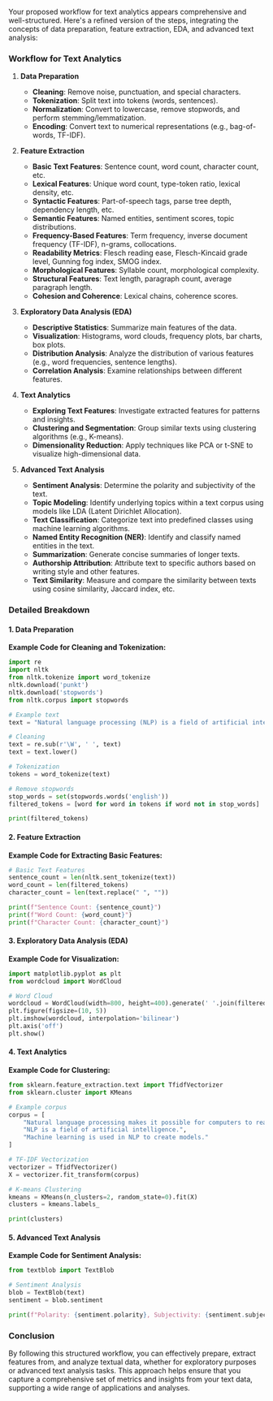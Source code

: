 Your proposed workflow for text analytics appears comprehensive and well-structured. Here's a refined version of the steps, integrating the concepts of data preparation, feature extraction, EDA, and advanced text analysis:

### Workflow for Text Analytics
1. **Data Preparation**
   - **Cleaning**: Remove noise, punctuation, and special characters.
   - **Tokenization**: Split text into tokens (words, sentences).
   - **Normalization**: Convert to lowercase, remove stopwords, and perform stemming/lemmatization.
   - **Encoding**: Convert text to numerical representations (e.g., bag-of-words, TF-IDF).

2. **Feature Extraction**
   - **Basic Text Features**: Sentence count, word count, character count, etc.
   - **Lexical Features**: Unique word count, type-token ratio, lexical density, etc.
   - **Syntactic Features**: Part-of-speech tags, parse tree depth, dependency length, etc.
   - **Semantic Features**: Named entities, sentiment scores, topic distributions.
   - **Frequency-Based Features**: Term frequency, inverse document frequency (TF-IDF), n-grams, collocations.
   - **Readability Metrics**: Flesch reading ease, Flesch-Kincaid grade level, Gunning fog index, SMOG index.
   - **Morphological Features**: Syllable count, morphological complexity.
   - **Structural Features**: Text length, paragraph count, average paragraph length.
   - **Cohesion and Coherence**: Lexical chains, coherence scores.

3. **Exploratory Data Analysis (EDA)**
   - **Descriptive Statistics**: Summarize main features of the data.
   - **Visualization**: Histograms, word clouds, frequency plots, bar charts, box plots.
   - **Distribution Analysis**: Analyze the distribution of various features (e.g., word frequencies, sentence lengths).
   - **Correlation Analysis**: Examine relationships between different features.

4. **Text Analytics**
   - **Exploring Text Features**: Investigate extracted features for patterns and insights.
   - **Clustering and Segmentation**: Group similar texts using clustering algorithms (e.g., K-means).
   - **Dimensionality Reduction**: Apply techniques like PCA or t-SNE to visualize high-dimensional data.

5. **Advanced Text Analysis**
   - **Sentiment Analysis**: Determine the polarity and subjectivity of the text.
   - **Topic Modeling**: Identify underlying topics within a text corpus using models like LDA (Latent Dirichlet Allocation).
   - **Text Classification**: Categorize text into predefined classes using machine learning algorithms.
   - **Named Entity Recognition (NER)**: Identify and classify named entities in the text.
   - **Summarization**: Generate concise summaries of longer texts.
   - **Authorship Attribution**: Attribute text to specific authors based on writing style and other features.
   - **Text Similarity**: Measure and compare the similarity between texts using cosine similarity, Jaccard index, etc.

### Detailed Breakdown

#### 1. Data Preparation
**Example Code for Cleaning and Tokenization:**
```python
import re
import nltk
from nltk.tokenize import word_tokenize
nltk.download('punkt')
nltk.download('stopwords')
from nltk.corpus import stopwords

# Example text
text = "Natural language processing (NLP) is a field of artificial intelligence."

# Cleaning
text = re.sub(r'\W', ' ', text)
text = text.lower()

# Tokenization
tokens = word_tokenize(text)

# Remove stopwords
stop_words = set(stopwords.words('english'))
filtered_tokens = [word for word in tokens if word not in stop_words]

print(filtered_tokens)
```

#### 2. Feature Extraction
**Example Code for Extracting Basic Features:**
```python
# Basic Text Features
sentence_count = len(nltk.sent_tokenize(text))
word_count = len(filtered_tokens)
character_count = len(text.replace(" ", ""))

print(f"Sentence Count: {sentence_count}")
print(f"Word Count: {word_count}")
print(f"Character Count: {character_count}")
```

#### 3. Exploratory Data Analysis (EDA)
**Example Code for Visualization:**
```python
import matplotlib.pyplot as plt
from wordcloud import WordCloud

# Word Cloud
wordcloud = WordCloud(width=800, height=400).generate(' '.join(filtered_tokens))
plt.figure(figsize=(10, 5))
plt.imshow(wordcloud, interpolation='bilinear')
plt.axis('off')
plt.show()
```

#### 4. Text Analytics
**Example Code for Clustering:**
```python
from sklearn.feature_extraction.text import TfidfVectorizer
from sklearn.cluster import KMeans

# Example corpus
corpus = [
    "Natural language processing makes it possible for computers to read text.",
    "NLP is a field of artificial intelligence.",
    "Machine learning is used in NLP to create models."
]

# TF-IDF Vectorization
vectorizer = TfidfVectorizer()
X = vectorizer.fit_transform(corpus)

# K-means Clustering
kmeans = KMeans(n_clusters=2, random_state=0).fit(X)
clusters = kmeans.labels_

print(clusters)
```

#### 5. Advanced Text Analysis
**Example Code for Sentiment Analysis:**
```python
from textblob import TextBlob

# Sentiment Analysis
blob = TextBlob(text)
sentiment = blob.sentiment

print(f"Polarity: {sentiment.polarity}, Subjectivity: {sentiment.subjectivity}")
```

### Conclusion
By following this structured workflow, you can effectively prepare, extract features from, and analyze textual data, whether for exploratory purposes or advanced text analysis tasks. This approach helps ensure that you capture a comprehensive set of metrics and insights from your text data, supporting a wide range of applications and analyses.